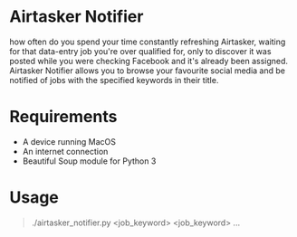 # Airtasker Notifier

how often do you spend your time constantly refreshing Airtasker, 
waiting for that data-entry job you're over qualified for, only
to discover it was posted while you were checking Facebook and
it's already been assigned. Airtasker Notifier allows you to
browse your favourite social media and be notified of jobs
with the specified keywords in their title.

# Requirements

- A device running MacOS
- An internet connection
- Beautiful Soup module for Python 3

# Usage

> ./airtasker_notifier.py <job_keyword> <job_keyword> ...
